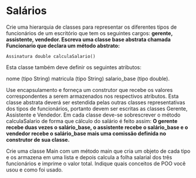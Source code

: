 # Salários

Crie uma hierarquia de classes para representar os diferentes tipos de funcionários de um escritório que tem os seguintes cargos: **gerente, assistente, vendedor. Escreva uma classe base abstrata chamada Funcionario que declara um método abstrato:**



`Assinatura double calculaSalario()`


Esta classe também deve definir os seguintes atributos: 

nome (tipo String) 
matricula (tipo String) 
salario_base (tipo double).


Use encapsulamento e forneça um construtor que recebe os valores correspondentes a serem armazenados nos respectivos atributos. Esta classe abstrata deverá ser estendida pelas outras classes representativas dos tipos de funcionários, portanto devem ser escritas as classes Gerente, Assistente e Vendedor. Em cada classe deve-se sobrescrever o método calculaSalario de forma que cálculo do salário é feito assim: **O gerente recebe duas vezes o salário_base, o assistente recebe o salário_base e o vendedor recebe o salário_base mais uma comissão definida no construtor de sua classe.**


Crie uma classe Main com um método main que cria um objeto de cada tipo e os armazena em uma lista e depois calcula a folha salarial dos três funcionários e imprime o valor total. Indique quais conceitos de POO você usou e como foi usado.